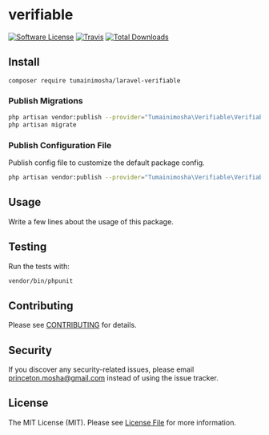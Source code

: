 # verifiable

[![Software License](https://img.shields.io/badge/license-MIT-brightgreen.svg?style=flat-square)](LICENSE.md)
[![Travis](https://img.shields.io/travis/tumainimosha/verifiable.svg?style=flat-square)]()
[![Total Downloads](https://img.shields.io/packagist/dt/tumainimosha/verifiable.svg?style=flat-square)](https://packagist.org/packages/tumainimosha/verifiable)

## Install
`composer require tumainimosha/laravel-verifiable`

### Publish Migrations

```bash
php artisan vendor:publish --provider="Tumainimosha\Verifiable\VerifiableServiceProvider" --tag="migrations"
php artisan migrate
```

### Publish Configuration File

Publish config file to customize the default package config.

```bash
php artisan vendor:publish --provider="Tumainimosha\Verifiable\VerifiableServiceProvider" --tag="config"
```

## Usage
Write a few lines about the usage of this package.

## Testing
Run the tests with:

``` bash
vendor/bin/phpunit
```

## Contributing
Please see [CONTRIBUTING](CONTRIBUTING.md) for details.

## Security
If you discover any security-related issues, please email princeton.mosha@gmail.com instead of using the issue tracker.

## License
The MIT License (MIT). Please see [License File](/LICENSE.md) for more information.